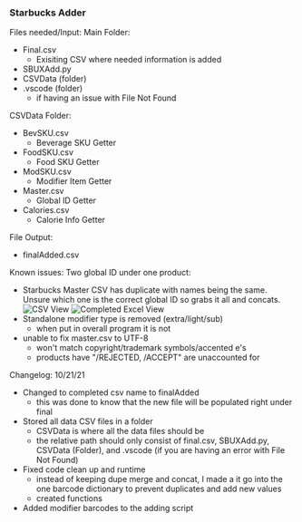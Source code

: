 ### Starbucks Adder 
Files needed/Input:
Main Folder:
- Final.csv
  - Exisiting CSV where needed information is added
- SBUXAdd.py
- CSVData (folder)
- .vscode (folder)
  - if having an issue with File Not Found

CSVData Folder:
- BevSKU.csv
  - Beverage SKU Getter
- FoodSKU.csv
  - Food SKU Getter
- ModSKU.csv
  - Modifier Item Getter
- Master.csv
  - Global ID Getter
- Calories.csv
  - Calorie Info Getter

File Output:
- finalAdded.csv

Known issues:
Two global ID under one product:
- Starbucks Master CSV has duplicate with names being the same. Unsure which one is the correct global ID so grabs it all and concats.
![CSV View](https://i.imgur.com/Hp9og3A.png)
![Completed Excel View](https://i.imgur.com/IsAMhRG.png)
- Standalone modifier type is removed (extra/light/sub)
  - when put in overall program it is not
- unable to fix master.csv to UTF-8
  - won't match copyright/trademark symbols/accented e's
  - products have "/REJECTED, /ACCEPT" are unaccounted for

Changelog:
10/21/21
- Changed to completed csv name to finalAdded
  - this was done to know that the new file will be populated right under final
- Stored all data CSV files in a folder 
  - CSVData is where all the data files should be
  - the relative path should only consist of final.csv, SBUXAdd.py, CSVData (Folder), and .vscode (if you are having an error with File Not Found)
- Fixed code clean up and runtime 
  - instead of keeping dupe merge and concat, I made a it go into the one barcode dictionary to prevent duplicates and add new values
  - created functions
- Added modifier barcodes to the adding script